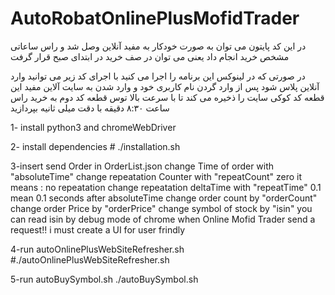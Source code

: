 # AutoRobatOnlinePlusMofidTrader
در این کد  پایتون می توان به صورت خودکار به مفید آنلاین وصل شد و راس ساعاتی مشخص خرید انجام داد یعنی می توان در صف خرید در ابتدای صبح قرار گرفت

در صورتی که در لینوکس این برنامه را اجرا می کنید با اجرای کد زیر می توانید وارد آنلاین پلاس شود پس از وارد گردن نام کاربری خود و وارد شدن به سایت آلاین مفید این قطعه کد کوکی سایت را ذخیره می کند تا با سرعت بالا توس قطعه کد دوم به خرید راس ساعت ۸:۳۰ دقیقه با دقت میلی ثانیه بپردازید

1- install python3 and chromeWebDriver

2- install dependencies
    # ./installation.sh

3-insert send Order in OrderList.json
    change Time of order with "absoluteTime"
    change repeatation Counter with "repeatCount" 
        zero it means : no repeatation
    change repeatation deltaTime with "repeatTime"
        0.1 mean 0.1 seconds after absoluteTime
    change order count by "orderCount"
    change order Price by "orderPrice"
	change symbol of stock by "isin"
        you can read isin by debug mode of chrome when Online Mofid Trader send a request!!
        i must create a UI for user frindly

4-run autoOnlinePlusWebSiteRefresher.sh
    #./autoOnlinePlusWebSiteRefresher.sh

5-run autoBuySymbol.sh
    ./autoBuySymbol.sh